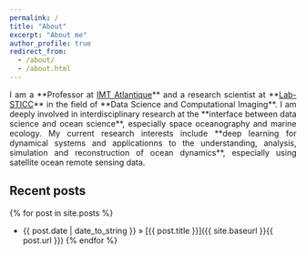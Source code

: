 ```yaml
---
permalink: /
title: "About"
excerpt: "About me"
author_profile: true
redirect_from: 
  - /about/
  - /about.html
---
```


<div style="text-align: justify"> I am a **Professor at <a href="https://www.imt-atlantique.fr">IMT Atlantique</a>** and a research scientist at **<a href="https://www.lab-sticc.fr">Lab-STICC</a>** in the field of **Data Science and Computational Imaging**. I am deeply involved in interdisciplinary research at the **interface between data science and ocean science**, especially space oceanography and marine ecology. My current research interests include **deep learning for dynamical systems and applicationns to the understanding, analysis, simulation and reconstruction of ocean dynamics**, especially using satellite ocean remote sensing data.</div>


## Recent posts
{% for post in site.posts %}
   - {{ post.date | date_to_string }} » [{{ post.title }}]({{ site.baseurl }}{{ post.url }})
{% endfor %}

